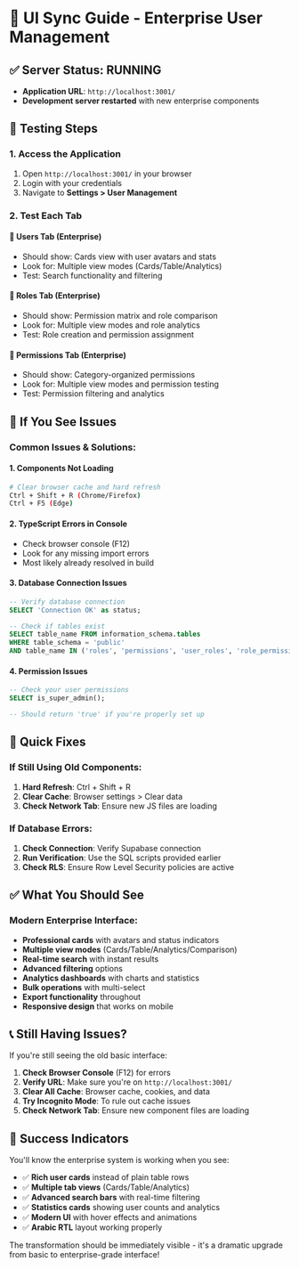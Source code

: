 # 🔄 UI Sync Guide - Enterprise User Management

## ✅ **Server Status: RUNNING**
- **Application URL**: `http://localhost:3001/`
- **Development server restarted** with new enterprise components

## 🧪 **Testing Steps**

### **1. Access the Application**
1. Open `http://localhost:3001/` in your browser
2. Login with your credentials
3. Navigate to **Settings > User Management**

### **2. Test Each Tab**

#### **👥 Users Tab (Enterprise)**
- Should show: Cards view with user avatars and stats
- Look for: Multiple view modes (Cards/Table/Analytics)
- Test: Search functionality and filtering

#### **🔐 Roles Tab (Enterprise)**  
- Should show: Permission matrix and role comparison
- Look for: Multiple view modes and role analytics
- Test: Role creation and permission assignment

#### **🔑 Permissions Tab (Enterprise)**
- Should show: Category-organized permissions
- Look for: Multiple view modes and permission testing
- Test: Permission filtering and analytics

## 🚨 **If You See Issues**

### **Common Issues & Solutions:**

#### **1. Components Not Loading**
```bash
# Clear browser cache and hard refresh
Ctrl + Shift + R (Chrome/Firefox)
Ctrl + F5 (Edge)
```

#### **2. TypeScript Errors in Console**
- Check browser console (F12)
- Look for any missing import errors
- Most likely already resolved in build

#### **3. Database Connection Issues**
```sql
-- Verify database connection
SELECT 'Connection OK' as status;

-- Check if tables exist
SELECT table_name FROM information_schema.tables 
WHERE table_schema = 'public' 
AND table_name IN ('roles', 'permissions', 'user_roles', 'role_permissions');
```

#### **4. Permission Issues**
```sql
-- Check your user permissions
SELECT is_super_admin();

-- Should return 'true' if you're properly set up
```

## 🔧 **Quick Fixes**

### **If Still Using Old Components:**
1. **Hard Refresh**: Ctrl + Shift + R
2. **Clear Cache**: Browser settings > Clear data
3. **Check Network Tab**: Ensure new JS files are loading

### **If Database Errors:**
1. **Check Connection**: Verify Supabase connection
2. **Run Verification**: Use the SQL scripts provided earlier
3. **Check RLS**: Ensure Row Level Security policies are active

## ✅ **What You Should See**

### **Modern Enterprise Interface:**
- **Professional cards** with avatars and status indicators
- **Multiple view modes** (Cards/Table/Analytics/Comparison)
- **Real-time search** with instant results
- **Advanced filtering** options
- **Analytics dashboards** with charts and statistics
- **Bulk operations** with multi-select
- **Export functionality** throughout
- **Responsive design** that works on mobile

## 📞 **Still Having Issues?**

If you're still seeing the old basic interface:

1. **Check Browser Console** (F12) for errors
2. **Verify URL**: Make sure you're on `http://localhost:3001/`
3. **Clear All Cache**: Browser cache, cookies, and data
4. **Try Incognito Mode**: To rule out cache issues
5. **Check Network Tab**: Ensure new component files are loading

## 🎯 **Success Indicators**

You'll know the enterprise system is working when you see:
- ✅ **Rich user cards** instead of plain table rows
- ✅ **Multiple tab views** (Cards/Table/Analytics)
- ✅ **Advanced search bars** with real-time filtering
- ✅ **Statistics cards** showing user counts and analytics
- ✅ **Modern UI** with hover effects and animations
- ✅ **Arabic RTL** layout working properly

The transformation should be immediately visible - it's a dramatic upgrade from basic to enterprise-grade interface!
